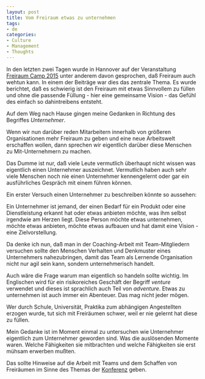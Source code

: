 ```yaml
---
layout: post
title: Vom Freiraum etwas zu unternehmen
tags:
- de
categories:
- Culture
- Management
- Thoughts
---
```

In den letzten zwei Tagen wurde in Hannover auf der Veranstaltung [Freiraum Camp 2015](http://freiraum.camp) unter anderem davon gesprochen, daß Freiraum auch wehtun kann. In einem der Beiträge war dies das zentrale Thema. Es wurde berichtet, daß es schwierig ist den Freiraum mit etwas Sinnvollem zu füllen und ohne die passende Füllung - hier eine gemeinsame Vision - das Gefühl des einfach so dahintreibens entsteht.

Auf dem Weg nach Hause gingen meine Gedanken in Richtung des Begriffes *Unternehmer*.

Wenn wir nun darüber reden Mitarbeitern innerhalb von größeren Organisationen mehr Freiraum zu geben und eine neue Arbeitswelt erschaffen wollen, dann sprechen wir eigentlich darüber diese Menschen zu Mit-Unternehmern zu machen.

Das Dumme ist nur, daß viele Leute vermutlich überhaupt nicht wissen was eigentlich einen Unternehmer auszeichnet. Vermutlich haben auch sehr viele Menschen noch nie einen Unternehmer kennengelernt oder gar ein ausführliches Gespräch mit einem führen können.

Ein erster Versuch einen Unternehmer zu beschreiben könnte so aussehen:

Ein Unternehmer ist jemand, der einen Bedarf für ein Produkt oder eine Dienstleistung erkannt hat oder etwas anbieten möchte, was ihm selbst irgendwie am Herzen liegt. Diese Person möchte etwas unternehmen, möchte etwas anbieten, möchte etwas aufbauen und hat damit eine Vision - eine Zielvorstellung.

Da denke ich nun, daß man in der Coaching-Arbeit mit Team-Mitgliedern versuchen sollte den Menschen Verhalten und Denkmuster eines Unternehmers nahezubringen, damit das Team als Lernende Organisation nicht nur agil sein kann, sondern unternehmerisch handelt.

Auch wäre die Frage warum man eigentlich so handeln sollte wichtig. Im Englischen wird für ein risikoreiches Geschäft der Begriff *venture* verwendet und dieses ist sprachlich auch Teil von *adventure*. Etwas zu unternehmen ist auch immer ein Abenteuer. Das mag nicht jeder mögen.

Wer durch Schule, Universität, Praktika zum abhängigen Angestellten erzogen wurde, tut sich mit Freiräumen schwer, weil er nie gelernt hat diese zu füllen.

Mein Gedanke ist im Moment einmal zu untersuchen wie Unternehmer eigentlich zum Unternehmer geworden sind. Was die auslösenden Momente waren. Welche Fähigkeiten sie mitbrachten und welche Fähigkeiten sie erst mühsam erwerben mußten.

Das sollte Hinweise auf die Arbeit mit Teams und dem Schaffen von Freiräumen im Sinne des Themas der [Konferenz](http://freiraum.camp) geben.
